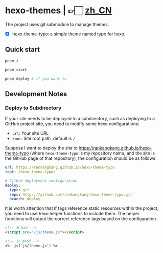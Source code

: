 # hexo-themes | 👉🏻 [zh_CN](./README.md)

The project uses git submodule to manage themes.

- [x] hexo-theme-typo: a simple theme named typo for hexo.

## Quick start

```bash
pnpm i

pnpm start

pnpm deploy # if you want to
```

## Development Notes

### Deploy to Subdirectory

If your site needs to be deployed to a subdirectory, such as deploying to a GitHub project site, you need to modify some hexo configurations:

- `url`: Your site URL
- `root`: Site root path, default is `/`

Suppose I want to deploy the site to <https://rankangkang.github.io/hexo-theme-typo> (where `hexo-theme-typo` is my repository name, and the site is the GitHub page of that repository), the configuration should be as follows:

```yaml _config.yaml
url: https://rankangkang.github.io/hexo-theme-typo
root: /hexo-theme-typo/

# GitHub deployment configuration
deploy:
  type: git
  repo: https://github.com/rankangkang/hexo-theme-typo.git
  branch: deploy

```

It is worth attention that if tags reference static resources within the project, you need to use hexo helper functions to include them. The helper functions will output the correct reference tags based on the configuration.

```html
<!-- ❌ bad -->
<script src="/js/theme.js"></script>

<!-- 👍 good -->
<%- js('js/theme.js') %>
```
